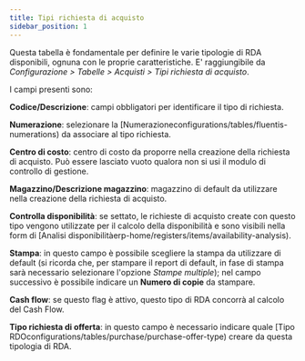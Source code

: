 ```yaml
---
title: Tipi richiesta di acquisto
sidebar_position: 1
---
```


Questa tabella è fondamentale per definire le varie tipologie di RDA disponibili, ognuna con le proprie caratteristiche. E' raggiungibile da *Configurazione > Tabelle > Acquisti > Tipi richiesta di acquisto*.

I campi presenti sono:    

**Codice/Descrizione**: campi obbligatori per identificare il tipo di richiesta.

**Numerazione**: selezionare la [Numerazioneconfigurations/tables/fluentis-numerations) da associare al tipo richiesta.

**Centro di costo**: centro di costo da proporre nella creazione della richiesta di acquisto. Può essere lasciato vuoto qualora non si usi il modulo di controllo di gestione.

**Magazzino/Descrizione magazzino**: magazzino di default da utilizzare nella creazione della richiesta di acquisto.

**Controlla disponibilità**: se settato, le richieste di acquisto create con questo tipo vengono utilizzate per il calcolo della disponibilità e sono visibili nella form di [Analisi disponibilitàerp-home/registers/items/availability-analysis).         

**Stampa**: in questo campo è possibile scegliere la stampa da utilizzare di default (si ricorda che, per stampare il report di default, in fase di stampa sarà necessario selezionare l'opzione *Stampe multiple*); nel campo successivo è possibile indicare un **Numero di copie** da stampare.    

**Cash flow**: se questo flag è attivo, questo tipo di RDA concorrà al calcolo del Cash Flow.      

**Tipo richiesta di offerta**: in questo campo è necessario indicare quale [Tipo RDOconfigurations/tables/purchase/purchase-offer-type) creare da questa tipologia di RDA.